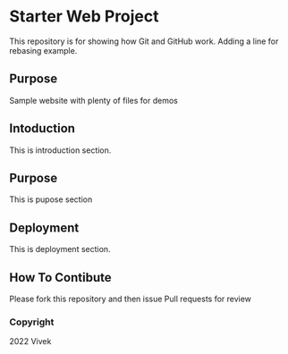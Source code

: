 # Starter Web Project

This repository is for showing how Git and GitHub work. Adding a line for rebasing example.

## Purpose

Sample website with plenty of files for demos

## Intoduction
 This is introduction section.

## Purpose

This is pupose section

## Deployment
This is deployment section.

## How To Contibute

Please fork this repository and then issue Pull requests for review

### Copyright
2022 Vivek